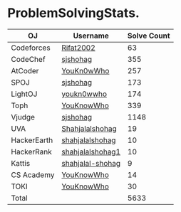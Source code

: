 # ProblemSolvingStats.
| OJ | Username | Solve Count |
| -- | -------- | ----------- |
| Codeforces | [Rifat2002](https://codeforces.com/profile/Rifat2002) | 63 |
| CodeChef | [sjshohag](https://www.codechef.com/users/sjshohag) | 355 |
| AtCoder | [YouKn0wWho](https://atcoder.jp/users/YouKn0wWho) | 257 |
| SPOJ | [sjshohag](https://www.spoj.com/users/sjshohag/) | 173 | 
| LightOJ | [youkn0wwho](https://lightoj.com/user/youkn0wwho) | 174 | 
| Toph | [YouKnowWho](https://toph.co/u/YouKnowWho) | 339 |
| Vjudge | [sjshohag](https://vjudge.net/user/sjshohag) | 1148 |
| UVA | [Shahjalalshohag](https://onlinejudge.org/index.php?option=com_onlinejudge&Itemid=8&page=show_authorstats&userid=888069) | 19 |
| HackerEarth | [shahjalalshohag](https://www.hackerearth.com/@shahjalalshohag) | 10 |
| HackerRank | [shahjalalshohag1](https://www.hackerrank.com/shahjalalshohag1) | 10 |
| Kattis | [shahjalal-shohag](https://open.kattis.com/users/shahjalal-shohag) | 9 |
| CS Academy | [YouKnowWho](https://csacademy.com/user/YouKnowWho) | 14 |
| TOKI | [YouKnowWho](https://tlx.toki.id/profiles/YouKnowWho) | 30 |
| Total | | 5633 |
